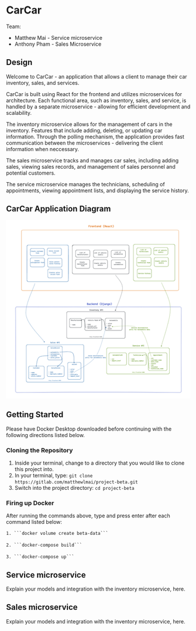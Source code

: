 # CarCar

Team:

* Matthew Mai - Service microservice
* Anthony Pham - Sales Microservice

## Design

Welcome to CarCar - an application that allows a client to manage their car inventory, sales, and services.

CarCar is built using React for the frontend and utilizes microservices for architecture. Each functional area, such as inventory, sales, and service, is handled by a separate microservice - allowing for efficient development and scalability.

The inventory microservice allows for the management of cars in the inventory. Features that include adding, deleting, or updating car information. Through the polling mechanism, the application provides fast communication between the microservices - delivering the client information when neccessary.

The sales microservice tracks and manages car sales, including adding sales, viewing sales records, and management of sales personnel and potential customers.

The service microservice manages the technicians, scheduling of appointments, viewing appointment lists, and displaying the service history.

## CarCar Application Diagram

![CarCar Application Diagram](project_beta_diagram.png)

## Getting Started

Please have Docker Desktop downloaded before continuing with the following directions listed below.

### Cloning the Repository

1. Inside your terminal, change to a directory that you would like to clone this project into.
2. In your terminal, type: ```git clone https://gitlab.com/matthewlmai/project-beta.git```
3. Switch into the project directory: ```cd project-beta```

### Firing up Docker

After running the commands above, type and press enter after each command listed below:

    1. ```docker volume create beta-data```

    2. ```docker-compose build```

    3. ```docker-compose up```



## Service microservice

Explain your models and integration with the inventory
microservice, here.

## Sales microservice

Explain your models and integration with the inventory
microservice, here.
